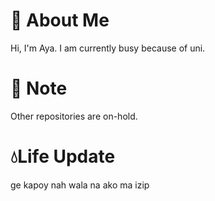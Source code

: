 # 🐥 About Me
 Hi, I'm Aya. I am currently busy because of uni.

# 🎃 Note
 Other repositories are on-hold.

# 💧Life Update
 ge kapoy nah wala na ako ma izip
